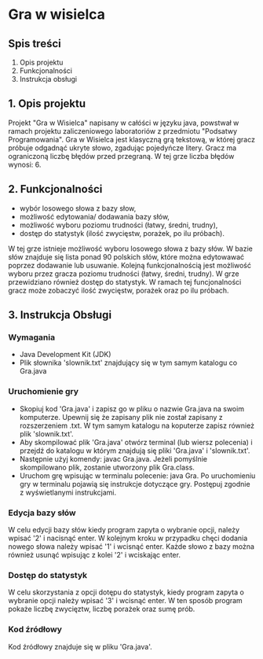 # Gra w wisielca

## Spis treści
1. Opis projektu
2. Funkcjonalności
3. Instrukcja obsługi

## 1. Opis projektu
Projekt "Gra w Wisielca" napisany w całóści w języku java, powstwał w ramach projektu zaliczeniowego laboratoriów z przedmiotu "Podsatwy Programowania".
Gra w Wisielca jest klasyczną grą tekstową, w której gracz próbuje odgadnąć ukryte słowo, zgadując pojedyńcze litery.
Gracz ma ograniczoną liczbę błędów przed przegraną. W tej grze liczba błędów wynosi: 6.

## 2. Funkcjonalności
* wybór losowego słowa z bazy słow,
* możliwość edytowania/ dodawania bazy słów,
* możliwość wyboru poziomu trudności (łatwy, średni, trudny),
* dostęp do statystyk (ilość zwycięstw, porażek, po ilu próbach).

W tej grze istnieje możliwość wyboru losowego słowa z bazy słów. W bazie słów znajduje się lista ponad 90 polskich słów, które można edytowawać poprzez dodawanie lub usuwanie.
Kolejną funkcjonalnością jest możliwość wyboru przez gracza poziomu trudności (łatwy, średni, trudny).
W grze przewidziano również dostęp do statystyk. W ramach tej funcjonalności gracz może zobaczyć ilość zwycięstw, porażek oraz po ilu próbach.

## 3. Instrukcja Obsługi
### Wymagania
* Java Development Kit (JDK)
* Plik słownika 'slownik.txt' znajdujący się w tym samym katalogu co Gra.java

### Uruchomienie gry
* Skopiuj kod 'Gra.java' i zapisz go w pliku o nazwie Gra.java na swoim komputerze. Upewnij się że zapisany plik nie został zapisany z rozszerzeniem .txt. W tym samym katalogu na koputerze zapisz   również plik 'slownik.txt'.
* Aby skompilować plik 'Gra.java' otwórz terminal (lub wiersz polecenia) i przejdź do katalogu w którym znajdują się pliki 'Gra.java' i 'slownik.txt'.
* Następnie użyj komendy: javac Gra.java. Jeżeli pomyślnie skompilowano plik, zostanie utworzony plik Gra.class.
* Uruchom grę wpisując w terminalu polecenie: java Gra. Po uruchomieniu gry w terminalu pojawią się instrukcje dotyczące gry. Postępuj zgodnie z wyświetlanymi instrukcjami.


### Edycja bazy słów
W celu edycji bazy słów kiedy program zapyta o wybranie opcji, należy wpisać '2' i nacisnąć enter. W kolejnym kroku w przypadku chęci dodania nowego słowa należy wpisać '1' i wcisnąć enter.
Każde słowo z bazy można również usunąć wpisując z kolei '2' i wciskając enter.

### Dostęp do statystyk
W celu skorzystania z opcji dotępu do statystyk, kiedy program zapyta o wybranie opcji należy wpisać '3' i wcisnąć enter.
W ten sposób program pokaże liczbę zwycięztw, liczbę porażek oraz sumę prób.

### Kod źródłowy
Kod źródłowy znajduje się w pliku 'Gra.java'.
